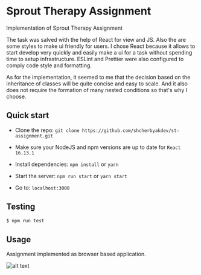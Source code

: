 # Sprout Therapy Assignment

Implementation of Sprout Therapy Assignment

The task was salved with the help of React for view and JS. Also the are some styles to make ui friendly for users. I chose React because it allows to start develop very quickly and easily make a ui for a task without spending time to setup infrastructure.
  ESLint and Prettier were also configured to comply code style and formatting.

As for the implementation, it seemed to me that the decision based on the inheritance of classes will be quite concise and easy to scale. And it also does not require the formation of many nested conditions so that's why I choose. 

## Quick start

- Clone the repo: `git clone https://github.com/shcherbyakdev/st-assignment.git`

- Make sure your NodeJS and npm versions are up to date for `React 16.13.1`

- Install dependencies: `npm install` or `yarn`

- Start the server: `npm run start` or `yarn start`

- Go to: `localhost:3000`

## Testing

```sh
$ npm run test
```

## Usage

Assignment implemented as browser based application.

![alt text](https://user-images.githubusercontent.com/22860759/86539984-c5101d80-bf09-11ea-897a-3fa49e52e504.png)
